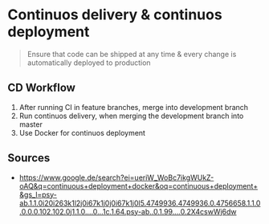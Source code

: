 # Continuos delivery & continuos deployment

> Ensure that code can be shipped at any time & every change is automatically deployed to production

## CD Workflow

1. After running CI in feature branches, merge into development branch
2. Run continuos delivery, when merging the development branch into master
3. Use Docker for continuos deployment

## Sources

* <https://www.google.de/search?ei=ueriW_WoBc7ikgWUkZ-oAQ&q=continuous+deployment+docker&oq=continuous+deployment+&gs_l=psy-ab.1.1.0i20i263k1l2j0i67k1j0j0i67k1j0l5.4749936.4749936.0.4756658.1.1.0.0.0.0.102.102.0j1.1.0....0...1c.1.64.psy-ab..0.1.99....0.2X4cswWj6dw>
